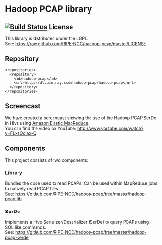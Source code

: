 Hadoop PCAP library
===================
[![Build Status](https://travis-ci.org/mageru/hadoop-pcap.svg?branch=TravisBuilds)](https://travis-ci.org/mageru/hadoop-pcap)
License
-------
This library is distributed under the LGPL.  
See: https://raw.github.com/RIPE-NCC/hadoop-pcap/master/LICENSE

Repository
----------

	<repositories>
	  <repository>
	    <id>hadoop-pcap</id>
	    <url>http://dl.bintray.com/hadoop-pcap/hadoop-pcap</url>
	  </repository>
	</repositories>


Screencast
----------

We have created a screencast showing the use of the Hadoop PCAP SerDe in Hive using [Amazon Elastic MapReduce](http://aws.amazon.com/elasticmapreduce/).  
You can find the video on YouTube: http://www.youtube.com/watch?v=FLxeQciax-Q


Components
----------

This project consists of two components:

### Library

Bundles the code used to read PCAPs. Can be used within MapReduce jobs to natively read PCAP files.  
See: https://github.com/RIPE-NCC/hadoop-pcap/tree/master/hadoop-pcap-lib

### SerDe

Implements a Hive Serializer/Deserializer (SerDe) to query PCAPs using SQL like commands.  
See: https://github.com/RIPE-NCC/hadoop-pcap/tree/master/hadoop-pcap-serde
